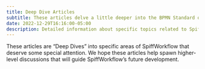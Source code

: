 ```yaml
---
title: Deep Dive Articles
subtitle: These articles delve a little deeper into the BPMN Standard or provide technical details on complex implementations.
date: 2022-12-29T16:16:00-05:00
description: Detailed information about specific topics related to SpiffWorkflow - including answers to frequently asked questions, technical documentation, and articles on more complex topics.
---
```

These articles are “Deep Dives” into specific areas of SpiffWorkflow that deserve some special attention.
We hope these articles help spawn higher-level discussions that will guide SpiffWorkflow’s future development.
